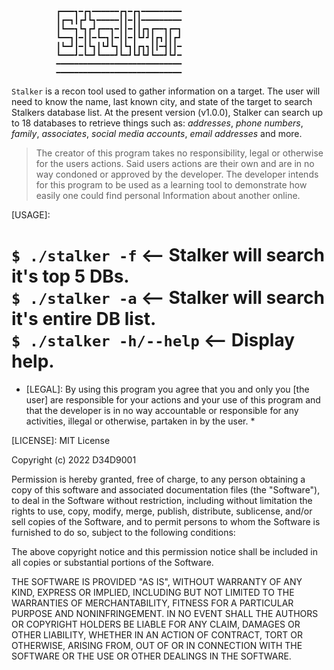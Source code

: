               ┏━━━┓━┏┓━━━━━━┏┓━┏┓━━━━━━━━━
              ┃┏━┓┃┏┛┗┓━━━━━┃┃━┃┃━━━━━━━━━
              ┃┗━━┓┗┓┏┛┏━━┓━┃┃━┃┃┏┓┏━━┓┏━┓
              ┗━━┓┃━┃┃━┗━┓┃━┃┃━┃┗┛┛┃┏┓┃┃┏┛
              ┃┗━┛┃━┃┗┓┃┗┛┗┓┃┗┓┃┏┓┓┃┃━┫┃┃━
              ┗━━━┛━┗━┛┗━━━┛┗━┛┗┛┗┛┗━━┛┗┛━
              ━━━━━━━━━━━━━━━━━━━━━━━━━━━━
              ━━━━━━━━━━━━━━━━━━━━━━━━━━━━

`Stalker` is a recon tool used to gather information on a target.
The user will need to know the name, last known city, and state
of the target to search Stalkers database list. At the present
version (v1.0.0), Stalker can search up to 18 databases to
retrieve things such as: *addresses*, *phone numbers*, *family*,
*associates*, *social media accounts*, *email addresses* and more.
>The creator of this program takes no responsibility, legal or
otherwise for the users actions. Said users actions are their
own and are in no way condoned or approved by the developer.
The developer intends for this program to be used as a learning
tool to demonstrate how easily one could find personal Information
about another online.

[USAGE]:

`$ ./stalker -f`          <-- Stalker will search it's top 5 DBs.  
`$ ./stalker -a`          <-- Stalker will search it's entire DB list.  
`$ ./stalker -h/--help`   <-- Display help.  
=======================================================================

  * [LEGAL]: By using this program you agree that you and
only you [the user] are responsible for your actions and your use of
this program and that the developer is in no way accountable or
responsible for any activities, illegal or otherwise, partaken in
by the user. *


[LICENSE]:
MIT License

Copyright (c) 2022 D34D9001

Permission is hereby granted, free of charge, to any person obtaining a copy
of this software and associated documentation files (the "Software"), to deal
in the Software without restriction, including without limitation the rights
to use, copy, modify, merge, publish, distribute, sublicense, and/or sell
copies of the Software, and to permit persons to whom the Software is
furnished to do so, subject to the following conditions:

The above copyright notice and this permission notice shall be included in all
copies or substantial portions of the Software.

THE SOFTWARE IS PROVIDED "AS IS", WITHOUT WARRANTY OF ANY KIND, EXPRESS OR
IMPLIED, INCLUDING BUT NOT LIMITED TO THE WARRANTIES OF MERCHANTABILITY,
FITNESS FOR A PARTICULAR PURPOSE AND NONINFRINGEMENT. IN NO EVENT SHALL THE
AUTHORS OR COPYRIGHT HOLDERS BE LIABLE FOR ANY CLAIM, DAMAGES OR OTHER
LIABILITY, WHETHER IN AN ACTION OF CONTRACT, TORT OR OTHERWISE, ARISING FROM,
OUT OF OR IN CONNECTION WITH THE SOFTWARE OR THE USE OR OTHER DEALINGS IN THE
SOFTWARE.
